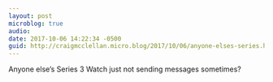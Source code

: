 ```yaml
---
layout: post
microblog: true
audio: 
date: 2017-10-06 14:22:34 -0500
guid: http://craigmcclellan.micro.blog/2017/10/06/anyone-elses-series.html
---
```

Anyone else’s Series 3 Watch just not sending messages sometimes?
